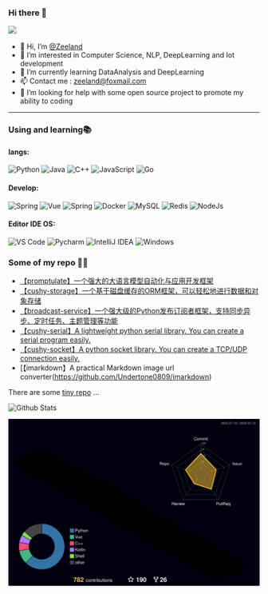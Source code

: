 ### Hi there 👋

<!-- [![wakatime](https://wakatime.com/badge/user/ff2fd02f-93f5-46d4-af69-146d00163dbe.svg)](https://wakatime.com/@ff2fd02f-93f5-46d4-af69-146d00163dbe)
[![github](https://img.shields.io/github/followers/Undertone0809?logo=github&style=plastic)](https://github.com/alanhamlett?tab=followers) -->

![](https://komarev.com/ghpvc/?username=Undertone0809)

- 👋 Hi, I’m [@Zeeland](https://github.com/Undertone0809)
- 👀 I’m interested in Computer Science, NLP, DeepLearning and Iot development
- 🌱 I’m currently learning DataAnalysis and DeepLearning
- 📫 Contact me : zeeland@foxmail.com
- 🤔 I’m looking for help with some open source project to promote my ability to coding

---

### Using and learning📚
#### langs:
<!-- **Langs:** -->
![Python](https://img.shields.io/badge/Python-3373A7?style=flat-square&logo=python&logoColor=white)
![Java](https://img.shields.io/badge/Java-ED8B00?style=flat-square&logo=java&logoColor=white)
![C++](http://img.shields.io/badge/-C++-FF7F50?style=flat-square&logo=c%2B%2B&logoColor=ffffff)
![JavaScript](https://img.shields.io/badge/-JavaScript-%23F7DF1C?style=flat-square&logo=javascript&logoColor=ffff4a&color=d1b01f)
![Go](https://img.shields.io/badge/Go-00ADD8?style=flat-square&logo=go&logoColor=white
)

#### Develop:
<!-- **Develop:** -->
![Spring](http://img.shields.io/badge/-Spring-6DB33F?style=flat-square&logo=spring&logoColor=ffffff)
![Vue](https://img.shields.io/badge/-Vue-4FC08D?style=flat-square&logo=Vue.js&logoColor=fff)
![Spring](http://img.shields.io/badge/-Uniapp-6DB33F?style=flat-square&logo=Uniapp&logoColor=ffffff)
![Docker](https://img.shields.io/badge/-Docker-2C2255?style=flat-square&logo=docker)
![MySQL](https://img.shields.io/badge/-MySQL-5391FE?style=flat-square&logo=mysql&logoColor=ffffff)
![Redis](https://img.shields.io/badge/-Redis-DC382D?style=flat-square&logo=redis&logoColor=ffffff)
![NodeJs](https://img.shields.io/badge/-NodeJs-FF7D40?style=flat-square&logo=Node.js&logoColor=00d632)


#### Editor IDE OS:
<!-- **Editor IDE OS:** -->
![VS Code](http://img.shields.io/badge/-VS%20Code-007ACC?style=flat-square&logo=visual-studio-code&logoColor=ffffff)
![Pycharm](http://img.shields.io/badge/-Pycharm-000000?style=flat-square&logo=Pycharm&logoColor=ffffff)
![IntelliJ IDEA](http://img.shields.io/badge/-IntelliJ%20IDEA-000000?style=flat-square&logo=intellij-idea&logoColor=ffffff)
![Windows](http://img.shields.io/badge/-Windows-0078D6?style=flat-square&logo=windows&logoColor=ffffff)


### Some of my repo :office_worker:

- [【promptulate】一个强大的大语言模型自动化与应用开发框架](https://github.com/Undertone0809/promptulate)
- [【cushy-storage】一个基于磁盘缓存的ORM框架，可以轻松地进行数据和对象存储](https://github.com/Undertone0809/cushy-storage)
- [【broadcast-service】一个强大级的Python发布订阅者框架，支持同步异步、定时任务、主题管理等功能](https://github.com/Undertone0809/broadcast-service)
- [【cushy-serial】A lightweight python serial library. You can create a serial program easily.](https://github.com/Undertone0809/cushy-serial)
- [【cushy-socket】A python socket library. You can create a TCP/UDP connection easily.](https://github.com/Undertone0809/cushy-socket)
- [【imarkdown】A practical Markdown image url converter(https://github.com/Undertone0809/imarkdown)

There are some [tiny repo](https://github.com/Undertone0809?page=1&tab=repositories) ...

<!-- ![Most Used Languages](https://github-readme-stats.vercel.app/api/top-langs/?username=Undertone0809&theme=merko&layout=compact)
![Github Stats](https://github-readme-stats.vercel.app/api?username=Undertone0809&show_icons=true&theme=merko&count_private=true) -->

<!-- ![Most Used Languages](https://github-readme-stats-zeeland.vercel.app/api/top-langs/?username=Undertone0809&theme=merko&layout=compact) -->
![Github Stats](https://github-readme-stats-zeeland.vercel.app/api?username=Undertone0809&show_icons=true&theme=merko&count_private=true)

[![Contributions in 3D](/profile-3d-contrib/profile-night-rainbow.svg)](https://github.com/marketplace/actions/github-profile-3d-contrib)

<!--

- 🔭 I’m currently working on ...
- 🌱 I’m currently learning ...
- 👯 I’m looking to collaborate on ...
- 🤔 I’m looking for help with ...
- 💬 Ask me about ...
- 📫 How to reach me: ...
- 😄 Pronouns: ...
- ⚡ Fun fact: ...

-->

